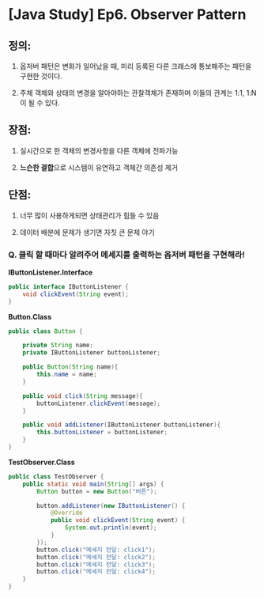 # [Java Study] Ep6. Observer Pattern

## 정의:

1) 옵저버 패턴은 변화가 일어났을 때, 미리 등록된 다른 크래스에 통보해주는 패턴을 구현한 것이다.

2) 주체 객체와 상태의 변경을 알아야하는 관찰객체가 존재하며 이들의 관계는 1:1, 1:N이 될 수 있다.

## 장점:

1) 실시간으로 한 객체의 변경사항을 다른 객체에 전파가능

2) **느슨한 결합**으로 시스템이 유연하고 객체간 의존성 제거

## 단점:

1) 너무 많이 사용하게되면 상태관리가 힘들 수 있음

2) 데이터 배분에 문제가 생기면 자칫 큰 문제 야기

### Q. 클릭 할 때마다 알려주어 메세지를 출력하는 옵저버 패턴을 구현해라!

**IButtonListener.Interface**

```java
public interface IButtonListener {
    void clickEvent(String event);
}
```

**Button.Class**

```java
public class Button {

    private String name;
    private IButtonListener buttonListener;

    public Button(String name){
        this.name = name;
    }

    public void click(String message){
        buttonListener.clickEvent(message);
    }

    public void addListener(IButtonListener buttonListener){
        this.buttonListener = buttonListener;
    }
}
```

**TestObserver.Class**

```java
public class TestObserver {
    public static void main(String[] args) {
        Button button = new Button("버튼");

        button.addListener(new IButtonListener() {
            @Override
            public void clickEvent(String event) {
                System.out.println(event);
            }
        });
        button.click("메세지 전달: click1");
        button.click("메세지 전달: click2");
        button.click("메세지 전달: click3");
        button.click("메세지 전달: click4");
    }
}
```